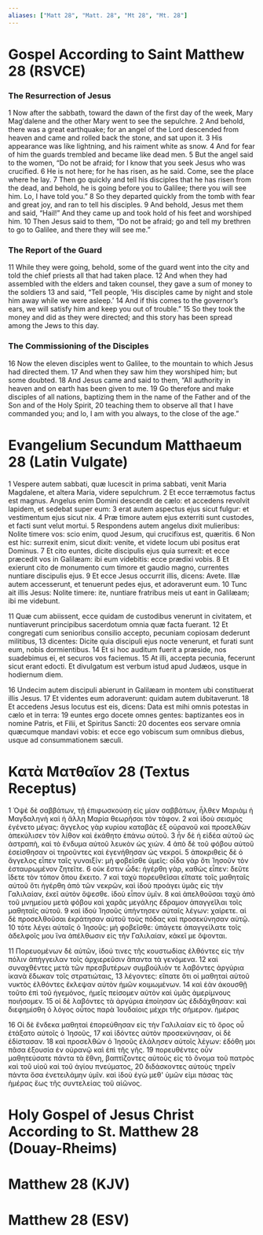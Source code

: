 ```yaml
---
aliases: ["Matt 28", "Matt. 28", "Mt 28", "Mt. 28"]
---
```



# Gospel According to Saint Matthew 28 (RSVCE)

### The Resurrection of Jesus
1 Now after the sabbath, toward the dawn of the first day of the week, Mary Magʹdalene and the other Mary went to see the sepulchre.
2 And behold, there was a great earthquake; for an angel of the Lord descended from heaven and came and rolled back the stone, and sat upon it.
3 His appearance was like lightning, and his raiment white as snow.
4 And for fear of him the guards trembled and became like dead men.
5 But the angel said to the women, “Do not be afraid; for I know that you seek Jesus who was crucified.
6 He is not here; for he has risen, as he said. Come, see the place where he lay.
7 Then go quickly and tell his disciples that he has risen from the dead, and behold, he is going before you to Galilee; there you will see him. Lo, I have told you.”
8 So they departed quickly from the tomb with fear and great joy, and ran to tell his disciples.
9 And behold, Jesus met them and said, “Hail!” And they came up and took hold of his feet and worshiped him.
10 Then Jesus said to them, “Do not be afraid; go and tell my brethren to go to Galilee, and there they will see me.”
### The Report of the Guard
11 While they were going, behold, some of the guard went into the city and told the chief priests all that had taken place.
12 And when they had assembled with the elders and taken counsel, they gave a sum of money to the soldiers
13 and said, “Tell people, ‘His disciples came by night and stole him away while we were asleep.’
14 And if this comes to the governor’s ears, we will satisfy him and keep you out of trouble.”
15 So they took the money and did as they were directed; and this story has been spread among the Jews to this day.
### The Commissioning of the Disciples
16 Now the eleven disciples went to Galilee, to the mountain to which Jesus had directed them.
17 And when they saw him they worshiped him; but some doubted.
18 And Jesus came and said to them, “All authority in heaven and on earth has been given to me.
19 Go therefore and make disciples of all nations, baptizing them in the name of the Father and of the Son and of the Holy Spirit,
20 teaching them to observe all that I have commanded you; and lo, I am with you always, to the close of the age.”


# Evangelium Secundum Matthaeum 28 (Latin Vulgate)

1 Vespere autem sabbati, quæ lucescit in prima sabbati, venit Maria Magdalene, et altera Maria, videre sepulchrum.
2 Et ecce terræmotus factus est magnus. Angelus enim Domini descendit de cælo: et accedens revolvit lapidem, et sedebat super eum:
3 erat autem aspectus ejus sicut fulgur: et vestimentum ejus sicut nix.
4 Præ timore autem ejus exterriti sunt custodes, et facti sunt velut mortui.
5 Respondens autem angelus dixit mulieribus: Nolite timere vos: scio enim, quod Jesum, qui crucifixus est, quæritis.
6 Non est hic: surrexit enim, sicut dixit: venite, et videte locum ubi positus erat Dominus.
7 Et cito euntes, dicite discipulis ejus quia surrexit: et ecce præcedit vos in Galilæam: ibi eum videbitis: ecce prædixi vobis.
8 Et exierunt cito de monumento cum timore et gaudio magno, currentes nuntiare discipulis ejus.
9 Et ecce Jesus occurrit illis, dicens: Avete. Illæ autem accesserunt, et tenuerunt pedes ejus, et adoraverunt eum.
10 Tunc ait illis Jesus: Nolite timere: ite, nuntiare fratribus meis ut eant in Galilæam; ibi me videbunt.

11 Quæ cum abiissent, ecce quidam de custodibus venerunt in civitatem, et nuntiaverunt principibus sacerdotum omnia quæ facta fuerant.
12 Et congregati cum senioribus consilio accepto, pecuniam copiosam dederunt militibus,
13 dicentes: Dicite quia discipuli ejus nocte venerunt, et furati sunt eum, nobis dormientibus.
14 Et si hoc auditum fuerit a præside, nos suadebimus ei, et securos vos faciemus.
15 At illi, accepta pecunia, fecerunt sicut erant edocti. Et divulgatum est verbum istud apud Judæos, usque in hodiernum diem.

16 Undecim autem discipuli abierunt in Galilæam in montem ubi constituerat illis Jesus.
17 Et videntes eum adoraverunt: quidam autem dubitaverunt.
18 Et accedens Jesus locutus est eis, dicens: Data est mihi omnis potestas in cælo et in terra:
19 euntes ergo docete omnes gentes: baptizantes eos in nomine Patris, et Filii, et Spiritus Sancti:
20 docentes eos servare omnia quæcumque mandavi vobis: et ecce ego vobiscum sum omnibus diebus, usque ad consummationem sæculi.


# Κατὰ Ματθαῖον 28 (Textus Receptus)

1 Ὀψὲ δὲ σαββάτων, τῇ ἐπιφωσκούσῃ εἰς μίαν σαββάτων, ἦλθεν Μαριὰμ ἡ Μαγδαληνὴ καὶ ἡ ἄλλη Μαρία θεωρῆσαι τὸν τάφον.
2 καὶ ἰδοὺ σεισμὸς ἐγένετο μέγας: ἄγγελος γὰρ κυρίου καταβὰς ἐξ οὐρανοῦ καὶ προσελθὼν ἀπεκύλισεν τὸν λίθον καὶ ἐκάθητο ἐπάνω αὐτοῦ.
3 ἦν δὲ ἡ εἰδέα αὐτοῦ ὡς ἀστραπὴ, καὶ τὸ ἔνδυμα αὐτοῦ λευκὸν ὡς χιών.
4 ἀπὸ δὲ τοῦ φόβου αὐτοῦ ἐσείσθησαν οἱ τηροῦντες καὶ ἐγενήθησαν ὡς νεκροί.
5 ἀποκριθεὶς δὲ ὁ ἄγγελος εἶπεν ταῖς γυναιξίν: μὴ φοβεῖσθε ὑμεῖς: οἶδα γὰρ ὅτι Ἰησοῦν τὸν ἐσταυρωμένον ζητεῖτε.
6 οὐκ ἔστιν ὧδε: ἠγέρθη γὰρ, καθὼς εἶπεν: δεῦτε ἴδετε τὸν τόπον ὅπου ἔκειτο.
7 καὶ ταχὺ πορευθεῖσαι εἴπατε τοῖς μαθηταῖς αὐτοῦ ὅτι ἠγέρθη ἀπὸ τῶν νεκρῶν, καὶ ἰδοὺ προάγει ὑμᾶς εἰς τὴν Γαλιλαίαν, ἐκεῖ αὐτὸν ὄψεσθε. ἰδοὺ εἶπον ὑμῖν.
8 καὶ ἀπελθοῦσαι ταχὺ ἀπὸ τοῦ μνημείου μετὰ φόβου καὶ χαρᾶς μεγάλης ἔδραμον ἀπαγγεῖλαι τοῖς μαθηταῖς αὐτοῦ.
9 καὶ ἰδοὺ Ἰησοῦς ὑπήντησεν αὐταῖς λέγων: χαίρετε. αἱ δὲ προσελθοῦσαι ἐκράτησαν αὐτοῦ τοὺς πόδας καὶ προσεκύνησαν αὐτῷ.
10 τότε λέγει αὐταῖς ὁ Ἰησοῦς: μὴ φοβεῖσθε: ὑπάγετε ἀπαγγείλατε τοῖς ἀδελφοῖς μου ἵνα ἀπέλθωσιν εἰς τὴν Γαλιλαίαν, κἀκεῖ με ὄψονται.

11 Πορευομένων δὲ αὐτῶν, ἰδού τινες τῆς κουστωδίας ἐλθόντες εἰς τὴν πόλιν ἀπήγγειλαν τοῖς ἀρχιερεῦσιν ἅπαντα τὰ γενόμενα.
12 καὶ συναχθέντες μετὰ τῶν πρεσβυτέρων συμβούλιόν τε λαβόντες ἀργύρια ἱκανὰ ἔδωκαν τοῖς στρατιώταις,
13 λέγοντες: εἴπατε ὅτι οἱ μαθηταὶ αὐτοῦ νυκτὸς ἐλθόντες ἔκλεψαν αὐτὸν ἡμῶν κοιμωμένων.
14 καὶ ἐὰν ἀκουσθῇ τοῦτο ἐπὶ τοῦ ἡγεμόνος, ἡμεῖς πείσομεν αὐτὸν καὶ ὑμᾶς ἀμερίμνους ποιήσομεν.
15 οἱ δὲ λαβόντες τὰ ἀργύρια ἐποίησαν ὡς ἐδιδάχθησαν: καὶ διεφημίσθη ὁ λόγος οὗτος παρὰ Ἰουδαίοις μέχρι τῆς σήμερον. ἡμέρας

16 Οἱ δὲ ἕνδεκα μαθηταὶ ἐπορεύθησαν εἰς τὴν Γαλιλαίαν εἰς τὸ ὄρος οὗ ἐτάξατο αὐτοῖς ὁ Ἰησοῦς,
17 καὶ ἰδόντες αὐτὸν προσεκύνησαν, οἱ δὲ ἐδίστασαν.
18 καὶ προσελθὼν ὁ Ἰησοῦς ἐλάλησεν αὐτοῖς λέγων: ἐδόθη μοι πᾶσα ἐξουσία ἐν οὐρανῷ καὶ ἐπὶ τῆς γῆς.
19 πορευθέντες οὖν μαθητεύσατε πάντα τὰ ἔθνη, βαπτίζοντες αὐτοὺς εἰς τὸ ὄνομα τοῦ πατρὸς καὶ τοῦ υἱοῦ καὶ τοῦ ἁγίου πνεύματος,
20 διδάσκοντες αὐτοὺς τηρεῖν πάντα ὅσα ἐνετειλάμην ὑμῖν. καὶ ἰδοὺ ἐγὼ μεθ' ὑμῶν εἰμι πάσας τὰς ἡμέρας ἕως τῆς συντελείας τοῦ αἰῶνος.


# Holy Gospel of Jesus Christ According to St. Matthew 28 (Douay-Rheims)


# Matthew 28 (KJV)


# Matthew 28 (ESV)

